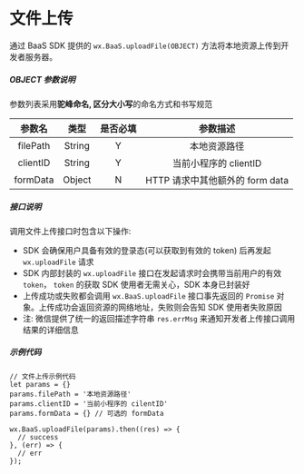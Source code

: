 # 文件上传

通过 BaaS SDK 提供的 `wx.BaaS.uploadFile(OBJECT)` 方法将本地资源上传到开发者服务器。

##### OBJECT 参数说明
参数列表采用**驼峰命名, 区分大小写**的命名方式和书写规范

|   参数名    |   类型   | 是否必填 |          参数描述           |
| :------: | :----: | :--: | :---------------------: |
| filePath | String |  Y   |         本地资源路径          |
| clientID | String |  Y   |     当前小程序的 clientID     |
| formData | Object |  N   | HTTP 请求中其他额外的 form data |

##### 接口说明
调用文件上传接口时包含以下操作:
- SDK 会确保用户具备有效的登录态(可以获取到有效的 token) 后再发起 `wx.uploadFile` 请求
- SDK 内部封装的 `wx.uploadFile` 接口在发起请求时会携带当前用户的有效 `token`， `token` 的获取 SDK 使用者无需关心，SDK 本身已封装好
- 上传成功或失败都会调用 `wx.BaaS.uploadFile` 接口事先返回的 `Promise` 对象。上传成功会返回资源的网络地址，失败则会告知 SDK 使用者失败原因
- 注: 微信提供了统一的返回描述字符串 `res.errMsg` 来通知开发者上传接口调用结果的详细信息
##### 示例代码
```
// 文件上传示例代码
let params = {}
params.filePath = '本地资源路径'
params.clientID = '当前小程序的 cilentID'
params.formData = {} // 可选的 formData

wx.BaaS.uploadFile(params).then((res) => {
  // success
}, (err) => {
  // err
});
```

